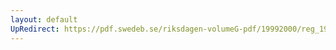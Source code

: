 ```yaml
---
layout: default
UpRedirect: https://pdf.swedeb.se/riksdagen-volumeG-pdf/19992000/reg_19992000/reg_19992000_0325.pdf
---
```

